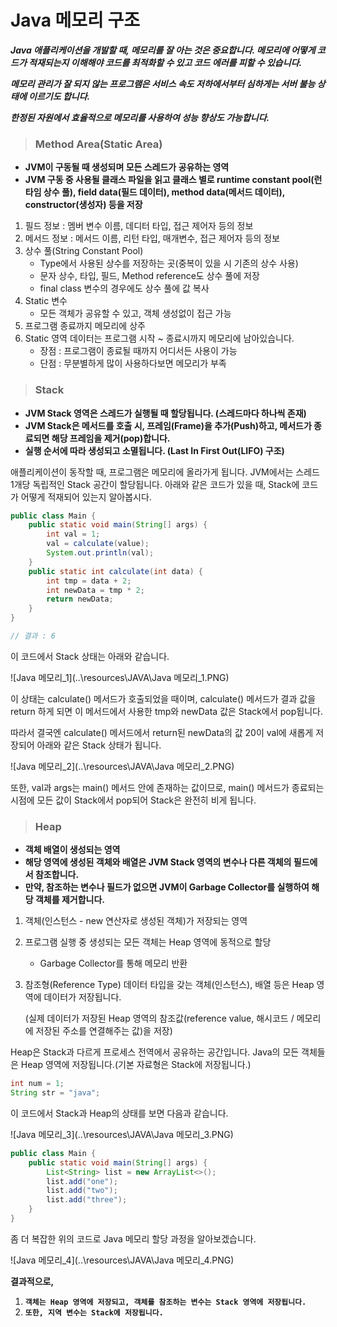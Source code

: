 # Java 메모리 구조



***Java 애플리케이션을 개발할 때, 메모리를 잘 아는 것은 중요합니다. 메모리에 어떻게 코드가 적재되는지 이해해야 코드를 최적화할 수 있고 코드 에러를 피할 수 있습니다.***



***메모리 관리가 잘 되지 않는 프로그램은 서비스 속도 저하에서부터 심하게는 서버 불능 상태에 이르기도 합니다.***



***한정된 자원에서 효율적으로 메모리를 사용하여 성능 향상도 가능합니다.***





> ### Method Area(Static Area)



- **JVM이 구동될 때 생성되며 모든 스레드가 공유하는 영역**
- **JVM 구동 중 사용될 클래스 파일을 읽고 클래스 별로 runtime constant pool(런타임 상수 풀), field data(필드 데이터), method data(메서드 데이터), constructor(생성자) 등을 저장**



1. 필드 정보 : 멤버 변수 이름, 데디터 타입, 접근 제어자 등의 정보
2. 메서드 정보 : 메서드 이름, 리턴 타입, 매개변수, 접근 제어자 등의 정보
3. 상수 풀(String Constant Pool)
   - Type에서 사용된 상수를 저장하는 곳(중복이 있을 시 기존의 상수 사용)
   - 문자 상수, 타입, 필드, Method reference도 상수 풀에 저장
   - final class 변수의 경우에도 상수 풀에 값 복사
4. Static 변수
   - 모든 객체가 공유할 수 있고, 객체 생성없이 접근 가능
5. 프로그램 종료까지 메모리에 상주
6. Static 영역 데이터는 프로그램 시작 ~ 종료시까지 메모리에 남아있습니다.
   - 장점 : 프로그램이 종료될 때까지 어디서든 사용이 가능
   - 단점 : 무분별하게 많이 사용하다보면 메모리가 부족





> ### Stack



- **JVM Stack 영역은 스레드가 실행될 때 할당됩니다. (스레드마다 하나씩 존재)**
- **JVM Stack은 메서드를 호출 시, 프레임(Frame)을 추가(Push)하고, 메서드가 종료되면 해당 프레임을 제거(pop)합니다.**
- **실행 순서에 따라 생성되고 소멸됩니다. (Last In First Out(LIFO) 구조)**



애플리케이션이 동작할 때, 프로그램은 메모리에 올라가게 됩니다. JVM에서는 스레드 1개당 독립적인 Stack 공간이 할당됩니다. 아래와 같은 코드가 있을 때, Stack에 코드가 어떻게 적재되어 있는지 알아봅시다.

```java
public class Main {
    public static void main(String[] args) {
        int val = 1;
        val = calculate(value);
        System.out.println(val);
    }
    public static int calculate(int data) {
        int tmp = data + 2;
        int newData = tmp * 2;
        return newData;
    }
}

// 결과 : 6
```

이 코드에서 Stack 상태는 아래와 같습니다.

![Java 메모리_1](..\resources\JAVA\Java 메모리_1.PNG)

이 상태는 calculate() 메서드가 호출되었을 때이며, calculate() 메서드가 결과 값을 return 하게 되면 이 메서드에서 사용한 tmp와 newData 값은 Stack에서 pop됩니다.

따라서 결국엔 calculate() 메서드에서 return된 newData의 값 20이 val에 새롭게 저장되어 아래와 같은 Stack 상태가 됩니다.

![Java 메모리_2](..\resources\JAVA\Java 메모리_2.PNG)

또한, val과 args는 main() 메서드 안에 존재하는 값이므로, main() 메서드가 종료되는 시점에 모든 값이 Stack에서 pop되어 Stack은 완전히 비게 됩니다.





> ### Heap



- **객체 배열이 생성되는 영역**
- **해당 영역에 생성된 객체와 배열은 JVM Stack 영역의 변수나 다른 객체의 필드에서 참조합니다.**
- **만약, 참조하는 변수나 필드가 없으면 JVM이 Garbage Collector를 실행하여 해당 객체를 제거합니다.**



1. 객체(인스턴스 - new 연산자로 생성된 객체)가 저장되는 영역

2. 프로그램 실행 중 생성되는 모든 객체는 Heap 영역에 동적으로 할당

   - Garbage Collector를 통해 메모리 반환

3. 참조형(Reference Type) 데이터 타입을 갖는 객체(인스턴스), 배열 등은 Heap 영역에 데이터가 저장됩니다.

   (실제 데이터가 저장된 Heap 영역의 참조값(reference value, 해시코드 / 메모리에 저장된 주소를 연결해주는 값)을 저장)



Heap은 Stack과 다르게 프로세스 전역에서 공유하는 공간입니다. Java의 모든 객체들은 Heap 영역에 저장됩니다.(기본 자료형은 Stack에 저장됩니다.)

```java
int num = 1;
String str = "java";
```

이 코드에서 Stack과 Heap의 상태를 보면 다음과 같습니다.



![Java 메모리_3](..\resources\JAVA\Java 메모리_3.PNG)

```java
public class Main {
    public static void main(String[] args) {
        List<String> list = new ArrayList<>();
        list.add("one");
        list.add("two");
        list.add("three");
    }
}
```

좀 더 복잡한 위의 코드로 Java 메모리 할당 과정을 알아보겠습니다.

![Java 메모리_4](..\resources\JAVA\Java 메모리_4.PNG)





**결과적으로,**

1. **`객체는 Heap 영역에 저장되고, 객체를 참조하는 변수는 Stack 영역에 저장됩니다.`**
2. **`또한, 지역 변수는 Stack에 저장됩니다.`**



